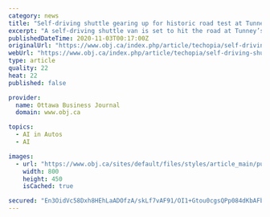 ```yaml
---
category: news
title: "Self-driving shuttle gearing up for historic road test at Tunney's Pasture"
excerpt: "A self-driving shuttle van is set to hit the road at Tunney’s Pasture in a first-of-its-kind trial for Ontario. Photo courtesy Invest Ottawa"
publishedDateTime: 2020-11-03T00:17:00Z
originalUrl: "https://www.obj.ca/index.php/article/techopia/self-driving-shuttle-gearing-historic-road-test-tunneys-pasture"
webUrl: "https://www.obj.ca/index.php/article/techopia/self-driving-shuttle-gearing-historic-road-test-tunneys-pasture"
type: article
quality: 22
heat: 22
published: false

provider:
  name: Ottawa Business Journal
  domain: www.obj.ca

topics:
  - AI in Autos
  - AI

images:
  - url: "https://www.obj.ca/sites/default/files/styles/article_main/public/2020-11/Shuttle%20Tunneys%20CBY08753%20-%20Edited.jpg?itok=lFVesnpb"
    width: 800
    height: 450
    isCached: true

secured: "En3OidVc58Dxh8HEhLaADOfzA/skLf7vAF91/OI1+Gtou0cgsQPp084dKbAFbnoXpV7zNCnVuXd1hLyMaSEQc1n+jmf4FEMmrMGSjqfPk7i+eM/tr5kDuQ/LXqvz/airQYzve1l8qOkJFc89ZitIiQJeNG+ZSNgUfT2EVgwXb/h3m2nF9+KXtJYWaUMmUfp0+Ur8EeEKYU0ASsY5jB280S6u+Lrm7deRKcept35Ym0DtCWkxXk9EZ2D7RW4L5rmx+Ey06mcw2Km+aY43bdEUYmrp3uEbJ3TNEhKEeF0gL/SnZwXYXLkJVGDuBqqKMqJkifJzWUB7y8cKv9nOEja7zZAzQo/463fNEuKHmmsVHBo=;szWtvF8nUf2La0K0HJVBHA=="
---
```


